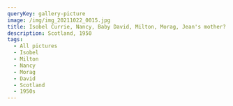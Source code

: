 ```yaml
---
queryKey: gallery-picture
image: /img/img_20211022_0015.jpg
title: Isobel Currie, Nancy, Baby David, Milton, Morag, Jean's mother?
description: Scotland, 1950
tags:
  - All pictures
  - Isobel
  - Milton
  - Nancy
  - Morag
  - David
  - Scotland
  - 1950s
---
```

